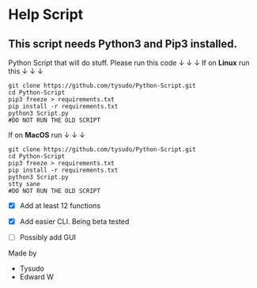 # Help Script 
## This script needs Python3 and Pip3 installed.
 Python Script that will do stuff.
 Please run this code ↓ ↓ ↓
If on __Linux__ run this ↓ ↓ ↓
 ```
 git clone https://github.com/tysudo/Python-Script.git
 cd Python-Script
 pip3 freeze > requirements.txt
 pip install -r requirements.txt
 python3 Script.py
 #DO NOT RUN THE OLD SCRIPT
 ```
 If on __MacOS__ run ↓ ↓ ↓
 
 ```
 git clone https://github.com/tysudo/Python-Script.git
 cd Python-Script
 pip3 freeze > requirements.txt
 pip install -r requirements.txt
 python3 Script.py
 stty sane
 #DO NOT RUN THE OLD SCRIPT
 ```
 - [x] Add at least 12 functions
 - [x] Add easier CLI. Being beta tested
 - [ ] Possibly add GUI
 

Made by 
- Tysudo
- Edward W




